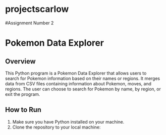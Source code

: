 # projectscarlow

#Assignment Number 2
# Pokemon Data Explorer

## Overview
This Python program is a Pokemon Data Explorer that allows users to search for Pokemon information based on their names or regions. It merges data from CSV files containing information about Pokemon, moves, and regions. The user can choose to search for Pokemon by name, by region, or exit the program.

## How to Run
1. Make sure you have Python installed on your machine.
2. Clone the repository to your local machine:
